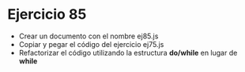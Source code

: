 # Ejercicio 85

* Crear un documento con el nombre ej85.js
* Copiar y pegar el código del ejercicio ej75.js
* Refactorizar el código utilizando la estructura **do/while** en lugar de **while**